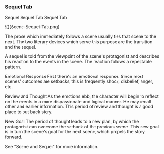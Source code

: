 ### Sequel Tab ###

Sequel Sequel Tab
Sequel Tab

![][Scene-Sequel-Tab.png]

The prose which immediately follows a scene usually ties that scene to the next.  The two literary devices which serve this purpose are the transition and the sequel.

A sequel is told from the viewpoint of the scene's protagonist and describes his reaction to the events in the scene.  The reaction follows a repeatable pattern.

Emotional Response	First there's an emotional response.  Since most scenes' outcomes are setbacks, this is frequently shock, disbelief, anger, etc.

Review and Thought	As the emotions ebb, the character will begin to reflect on the events in a more dispassionate and logical manner.  He may recall other and earlier information.  This period of review and thought is a good place to put back story.

New Goal		The period of thought leads to a new plan, by which the protagonist can overcome the setback of the previous scene.  This new goal is in turn the scene's goal for the next scene, which propels the story forward.

See "Scene and Sequel" for more information.

